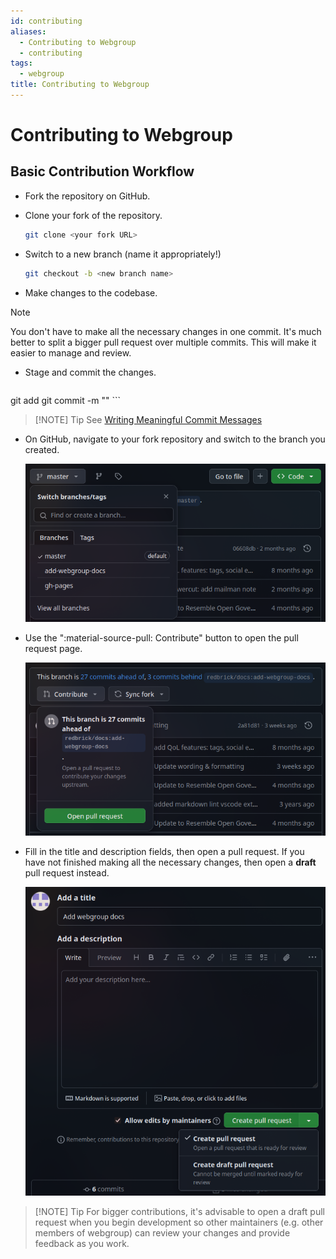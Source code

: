 ```yaml
---
id: contributing
aliases:
  - Contributing to Webgroup
  - contributing
tags:
  - webgroup
title: Contributing to Webgroup
---
```


# Contributing to Webgroup

## Basic Contribution Workflow

- Fork the repository on GitHub.
- Clone your fork of the repository.

    ```bash
    git clone <your fork URL>
    ```

- Switch to a new branch (name it appropriately!)

    ```bash
    git checkout -b <new branch name>
    ```

- Make changes to the codebase.

> [!NOTE]
> You don't have to make all the necessary changes in one commit. It's much better to split a bigger pull request over multiple commits. This will make it easier to manage and review.

- Stage and commit the changes.

    ```bash
git add <files you changed>
git commit -m "<commit message>"
    ```

> [!NOTE] Tip
> See [Writing Meaningful Commit Messages](https://reflectoring.io/meaningful-commit-messages/)

- On GitHub, navigate to your fork repository and switch to the branch you created.

    ![Branches on GitHub](../res/branches.png)

- Use the ":material-source-pull: Contribute" button to open the pull request page.

    ![Contribution modal on GitHub](../res/contribute.png)

- Fill in the title and description fields, then open a pull request. If you have not finished making all the necessary changes, then open a **draft** pull request instead.

    ![Pull Request page on GitHub](../res/pull-request.png)


> [!NOTE] Tip
> For bigger contributions, it's advisable to open a draft pull request when you begin development so other maintainers (e.g. other members of webgroup) can review your changes and provide feedback as you work.
